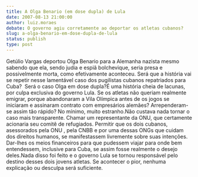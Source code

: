 ```yaml
---
title: A Olga Benario (em dose dupla) de Lula
date: 2007-08-13 21:00:00
author: luiz.moraes
debate: O governo agiu corretamente ao deportar os atletas cubanos?
slug: a-olga-benario-em-dose-dupla-de-lula
status: publish 
type: post
---
```


Getúlio Vargas deportou Olga Benario para a Alemanha nazista mesmo  sabendo que ela, sendo judia e espiã bolchevique, seria presa e possivelmente morta, como efetivamente aconteceu. Será que a história vai se repetir nesse lamentável caso dos pugilistas cubanos repatriados para Cuba?  Será o caso Olga em dose dupla?É uma história cheia de lacunas, por culpa exclusiva do governo Lula. Se os atletas não queriam realmente emigrar, porque abandonaram a Vila Olímpica antes de os jogos se iniciaram e assinaram contrato com empresários alemães? Arrependeram-se assim tão rápido? No mínimo, muito estranho.Não custava nada tornar o caso mais transparente. Chamar um representante da ONU, que certamente acionaria seu comitê de refugiados. Permitir que os dois cubanos, asessorados pela ONU , pela CNBB e por uma dessas ONGs que cuidam dos direitos humanos, se manifestassem livremente sobre suas intenções. Dar-lhes os meios financeiros para que pudessem viajar para onde bem entendessem, inclusive para Cuba, se assim fosse realmente o desejo deles.Nada disso foi feito e o governo Lula se tornou responsável pelo destino desses dois jovens atletas. Se acontecer o pior, nenhuma explicação ou desculpa será suficiente.
